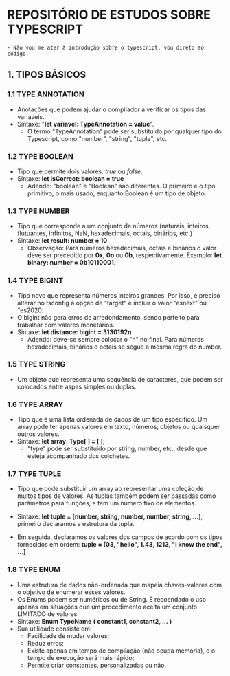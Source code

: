 # REPOSITÓRIO DE ESTUDOS SOBRE TYPESCRIPT

    - Não vou me ater à introdução sobre o typescript, vou direto ao código.

## 1. TIPOS BÁSICOS

### 1.1 TYPE ANNOTATION

-   Anotações que podem ajudar o compilador a verificar os tipos das variáveis.
-   Sintaxe: "**let variavel: TypeAnnotation = value**".
    -   O termo "TypeAnnotation" pode ser substituído por qualquer tipo do Typescript, como "number", "string", "tuple", etc.

### 1.2 TYPE BOOLEAN

-   Tipo que permite dois valores: _true_ ou _false_.
-   Sintaxe: **let isCorrect: boolean = true**
    -   Adendo: "boolean" e "Boolean" são diferentes. O primeiro é o tipo primitivo, o mais usado, enquanto Boolean é um tipo de objeto.

### 1.3 TYPE NUMBER

-   Tipo que corresponde a um conjunto de números (naturais, inteiros, flutuantes, infinitos, NaN, hexadecimais, octais, binários, etc.)
-   Sintaxe: **let result: number = 10**
    -   Observação: Para números hexadecimais, octais e binários o valor deve ser precedido por **0x**, **0o** ou **0b**, respectivamente. Exemplo: **let binary: number = 0b10110001**.

### 1.4 TYPE BIGINT

-   Tipo novo que representa números inteiros grandes. Por isso, é preciso alterar no tsconfig a opção de "target" e incluir o valor "esnext" ou "es2020.
-   O bigint não gera erros de arredondamento, sendo perfeito para trabalhar com valores monetários.
-   Sintaxe: **let distance: bigint = 3130192n**
    -   Adendo: deve-se sempre colocar o "n" no final. Para números hexadecimais, binários e octais se segue a mesma regra do number.

### 1.5 TYPE STRING

-   Um objeto que representa uma sequência de caracteres, que podem ser colocados entre aspas simples ou duplas.

### 1.6 TYPE ARRAY

-   Tipo que é uma lista ordenada de dados de um tipo específico. Um array pode ter apenas valores em texto, números, objetos ou quaisquer outros valores.
-   Sintaxe: **let array: Type[ ] = [ ]**;
    -   "type" pode ser substituído por string, number, etc., desde que esteja acompanhado dos colchetes.

### 1.7 TYPE TUPLE

-   Tipo que pode substituir um array ao representar uma coleção de muitos tipos de valores. As tuplas também podem ser passadas como parâmetros para funções, e tem um número fixo de elementos.
-   Sintaxe: **let tuple = [number, string, number, number, string, ...]**; primeiro declaramos a estrutura da tupla.

-   Em seguida, declaramos os valores dos campos de acordo com os tipos fornecidos em ordem: **tuple = [03, "hello", 1.43, 1213, "i know the end", ...]**

### 1.8 TYPE ENUM

-   Uma estrutura de dados não-ordenada que mapeia chaves-valores com o objetivo de enumerar esses valores.
-   Os Enums podem ser numéricos ou de String. É recoendado o uso apenas em situações que um procedimento aceita um conjunto LIMITADO de valores.
-   Sintaxe: **Enum TypeName {
    constant1, constant2, ...
    }**
-   Sua utilidade consiste em:
    -   Facilidade de mudar valores;
    -   Reduz erros;
    -   Existe apenas em tempo de compilação (não ocupa memória), e o tempo de execução será mais rápido;
    -   Permite criar constantes, personalizadas ou não.
